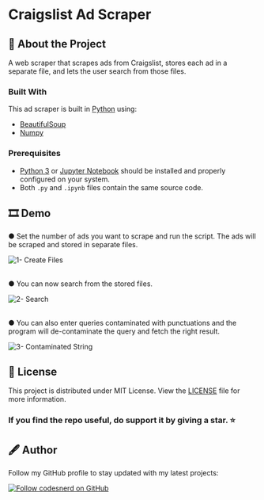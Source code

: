 # Craigslist Ad Scraper

## 🧾 About the Project
A web scraper that scrapes ads from Craigslist, stores each ad in a separate file, and lets the user search from those files.

### Built With

This ad scraper is built in [Python](https://www.python.org/doc/) using:
* [BeautifulSoup](https://www.crummy.com/software/BeautifulSoup/bs4/doc/)
* [Numpy](https://numpy.org/doc/stable/)

### Prerequisites
* [Python 3](https://www.python.org/downloads/) or [Jupyter Notebook](https://jupyter.org/install) should be installed and properly configured on your system.
* Both `.py` and `.ipynb` files contain the same source code.

## 🎞 Demo
● Set the number of ads you want to scrape and run the script. The ads will be scraped and stored in separate files.

![1- Create Files](https://user-images.githubusercontent.com/70039999/125028740-f9309800-e0a1-11eb-8b9b-beb2a04d837c.gif)

\
● You can now search from the stored files.

![2- Search](https://user-images.githubusercontent.com/70039999/125028766-05b4f080-e0a2-11eb-8396-2d9bf091d038.gif)

\
● You can also enter queries contaminated with punctuations and the program will de-contaminate the query and fetch the right result.

![3- Contaminated String](https://user-images.githubusercontent.com/70039999/125028862-28470980-e0a2-11eb-8bcf-49071a15d4bd.gif)

## 🔑 License
This project is distributed under MIT License. View the [LICENSE](LICENSE) file for more information.

### If you find the repo useful, do support it by giving a star. ⭐

## 🖋 Author
Follow my GitHub profile to stay updated with my latest projects:

[![Follow codesnerd on GitHub](https://img.shields.io/badge/Connect-codesnerd-blue.svg?logo=Github&longCache=true&style=social&label=Follow)](https://github.com/codesnerd)
